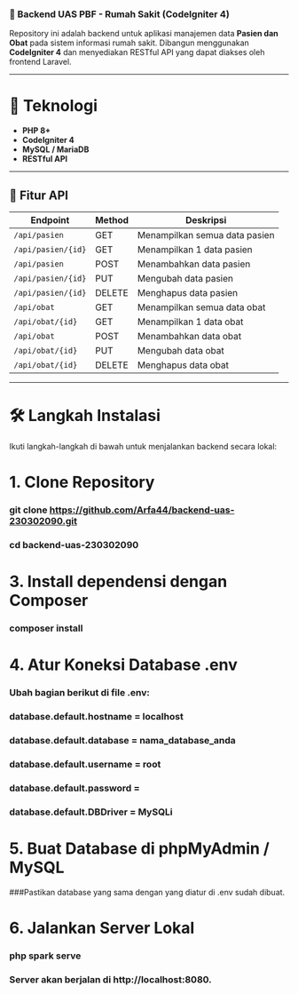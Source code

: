### 🏥 Backend UAS PBF - Rumah Sakit (CodeIgniter 4)

Repository ini adalah backend untuk aplikasi manajemen data **Pasien dan Obat** pada sistem informasi rumah sakit. Dibangun menggunakan **CodeIgniter 4** dan menyediakan RESTful API yang dapat diakses oleh frontend Laravel.

---

# 🔧 Teknologi

- **PHP 8+**
- **CodeIgniter 4**
- **MySQL / MariaDB**
- **RESTful API**

---

## 🚀 Fitur API

| Endpoint                | Method  | Deskripsi                        |
|-------------------------|---------|----------------------------------|
| `/api/pasien`           | GET     | Menampilkan semua data pasien    |
| `/api/pasien/{id}`      | GET     | Menampilkan 1 data pasien        |
| `/api/pasien`           | POST    | Menambahkan data pasien          |
| `/api/pasien/{id}`      | PUT     | Mengubah data pasien             |
| `/api/pasien/{id}`      | DELETE  | Menghapus data pasien            |
| `/api/obat`             | GET     | Menampilkan semua data obat      |
| `/api/obat/{id}`        | GET     | Menampilkan 1 data obat          |
| `/api/obat`             | POST    | Menambahkan data obat            |
| `/api/obat/{id}`        | PUT     | Mengubah data obat               |
| `/api/obat/{id}`        | DELETE  | Menghapus data obat              |

---

# 🛠️ Langkah Instalasi

Ikuti langkah-langkah di bawah untuk menjalankan backend secara lokal:

# 1. Clone Repository

### git clone https://github.com/Arfa44/backend-uas-230302090.git
### cd backend-uas-230302090


# 3. Install dependensi dengan Composer
### composer install

# 4. Atur Koneksi Database .env
### Ubah bagian berikut di file .env:

### database.default.hostname = localhost
### database.default.database = nama_database_anda
### database.default.username = root
### database.default.password =
### database.default.DBDriver = MySQLi

# 5. Buat Database di phpMyAdmin / MySQL
###Pastikan database yang sama dengan yang diatur di .env sudah dibuat.

# 6. Jalankan Server Lokal
### php spark serve
### Server akan berjalan di http://localhost:8080.
